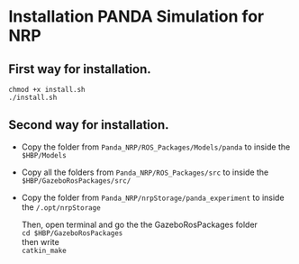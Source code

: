 # Installation PANDA Simulation for NRP

## First way for installation.
`chmod +x install.sh ` <br>
`./install.sh ` <br>

## Second way for installation.

- Copy the folder from `Panda_NRP/ROS_Packages/Models/panda` to inside the `$HBP/Models` <br>
- Copy all the folders from `Panda_NRP/ROS_Packages/src` to inside the `$HBP/GazeboRosPackages/src/` <br>
- Copy the folder from `Panda_NRP/nrpStorage/panda_experiment` to inside the `/.opt/nrpStorage` <br>

    Then, open terminal and go the the GazeboRosPackages folder <br>
    `cd $HBP/GazeboRosPackages`<br>
    then write <br>
    `catkin_make`<br>

